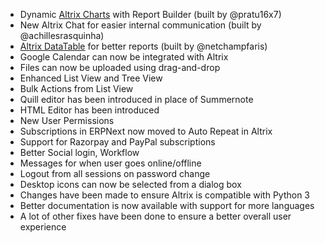 - Dynamic [Altrix Charts](https://github.com/epiusegs/charts) with Report Builder (built by @pratu16x7)
- New Altrix Chat for easier internal communication (built by @achillesrasquinha)
- [Altrix DataTable](https://github.com/epiusegs/datatable) for better reports (built by @netchampfaris)
- Google Calendar can now be integrated with Altrix
- Files can now be uploaded using drag-and-drop
- Enhanced List View and Tree View
- Bulk Actions from List View
- Quill editor has been introduced in place of Summernote
- HTML Editor has been introduced
- New User Permissions
- Subscriptions in ERPNext now moved to Auto Repeat in Altrix
- Support for Razorpay and PayPal subscriptions
- Better Social login, Workflow
- Messages for when user goes online/offline
- Logout from all sessions on password change
- Desktop icons can now be selected from a dialog box
- Changes have been made to ensure Altrix is compatible with Python 3
- Better documentation is now available with support for more languages
- A lot of other fixes have been done to ensure a better overall user experience